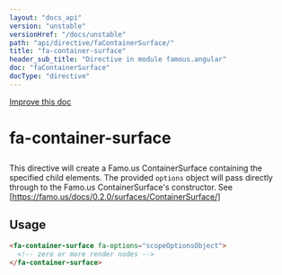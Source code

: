 ```yaml
---
layout: "docs_api"
version: "unstable"
versionHref: "/docs/unstable"
path: "api/directive/faContainerSurface/"
title: "fa-container-surface"
header_sub_title: "Directive in module famous.angular"
doc: "faContainerSurface"
docType: "directive"
---
```


<div class="improve-docs">
  <a href='https://github.com/Famous/famous-angular/edit/master/src/scripts/directives/fa-container-surface.js#L1'>
    Improve this doc
  </a>
</div>




<h1 class="api-title">

  fa-container-surface



</h1>





This directive will create a Famo.us ContainerSurface containing the 
specified child elements. The provided `options` object
will pass directly through to the Famo.us ContainerSurface's
constructor.  See [https://famo.us/docs/0.2.0/surfaces/ContainerSurface/]








  
<h2 id="usage">Usage</h2>
  
```html
<fa-container-surface fa-options="scopeOptionsObject">
  <!-- zero or more render nodes -->
</fa-container-surface>
```
  
  

  





